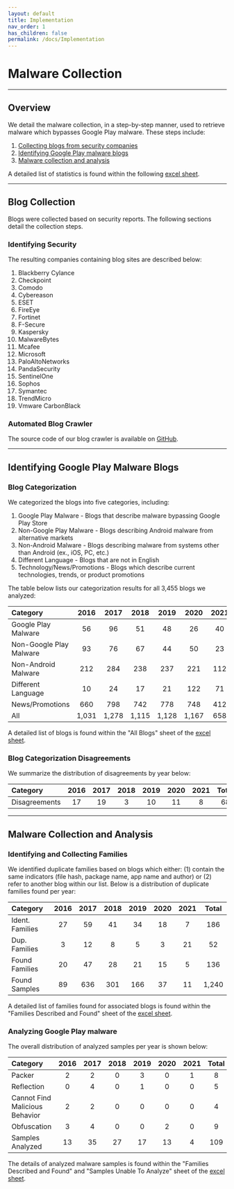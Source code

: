 ```yaml
---
layout: default
title: Implementation
nav_order: 1
has_children: false
permalink: /docs/Implementation
---
```


# Malware Collection
---

## Overview

We detail the malware collection, in a step-by-step manner, used to retrieve malware which bypasses Google Play malware. These steps include:

1. [Collecting blogs from security companies](#blog-collection)
2. [Identifying Google Play malware blogs](#identifying-google-play-malware-blogs)
3. [Malware collection and analysis](#malware-collection-and-analysis)

A detailed list of statistics is found within the following [excel sheet](../../../assets/data/excelsheets/MalwareCollectionStatistics.xlsx). 

---

## Blog Collection

Blogs were collected based on security reports. The following sections detail the collection steps.

### Identifying Security 

The resulting companies containing blog sites are described below:

1. Blackberry Cylance
2. Checkpoint
3. Comodo
4. Cybereason
5. ESET
6. FireEye
7. Fortinet
8. F-Secure
9. Kaspersky
10. MalwareBytes
11. Mcafee
12. Microsoft
13. PaloAltoNetworks
14. PandaSecurity
15. SentinelOne
16. Sophos
17. Symantec
18. TrendMicro
19. Vmware CarbonBlack

### Automated Blog Crawler

The source code of our blog crawler is available on [GitHub](https://github.com/hello-from-anon-researcher/BlogScrapeUtilities/).

---

## Identifying Google Play Malware Blogs

### Blog Categorization

We categorized the blogs into five categories, including:

1. Google Play Malware - Blogs that describe malware bypassing Google Play Store
2. Non-Google Play Malware - Blogs describing Android malware from alternative markets
3. Non-Android Malware - Blogs describing malware from systems other than Android (ex., iOS, PC, etc.)
4. Different Language - Blogs that are not in English
5. Technology/News/Promotions - Blogs which describe current technologies, trends, or product promotions

The table below lists our categorization results for all 3,455 blogs we analyzed:

|Category|2016|2017|2018|2019|2020|2021|Total|
|:-------------------------------|:------------------:|:------:|:------:|:------:|:------:|:------:|:------:|
|Google Play Malware|56|96|51|48|26|40|317|
|Non-Google Play Malware|93|76|67|44|50|23|353|
|Non-Android Malware|212|284|238|237|221|112|1,304|
|Different Language|10|24|17|21|122|71|265|
|News/Promotions|660|798|742|778|748|412|4,138|
|All|1,031|1,278|1,115|1,128|1,167|658|6,377|

A detailed list of blogs is found within the "All Blogs" sheet of the [excel sheet](../../../assets/data/excelsheets/MalwareCollectionStatistics.xlsx).

### Blog Categorization Disagreements

We summarize the distribution of disagreements by year below:

|Category|2016|2017|2018|2019|2020|2021|Total|
|:-------------------------------|:------------------:|:------:|:------:|:------:|:------:|:------:|:------:|
|Disagreements|17|19|3|10|11|8|68|

---

## Malware Collection and Analysis

### Identifying and Collecting Families

We identified duplicate families based on blogs which either: (1) contain the same indicators (file hash, package name, app name and author) or (2) refer to another blog within our list. Below is a distribution of duplicate families found per year:

|Category|2016|2017|2018|2019|2020|2021|Total|
|:-------------------------------|:------------------:|:------:|:------:|:------:|:------:|:------:|:------:|
|Ident. Families|27|59|41|34|18|7|186|
|Dup. Families|3|12|8|5|3|21|52|
|Found Families|20|47|28|21|15|5|136|
|Found Samples|89|636|301|166|37|11|1,240|

A detailed list of families found for associated blogs is found within the "Families Described and Found" sheet of the [excel sheet](../../../assets/data/excelsheets/MalwareCollectionStatistics.xlsx).

### Analyzing Google Play malware

The overall distribution of analyzed samples per year is shown below:

|Category|2016|2017|2018|2019|2020|2021|Total|
|:-------------------------------|:------------------:|:------:|:------:|:------:|:------:|:------:|:------:|
|Packer|2|2|0|3|0|1|8|
|Reflection|0|4|0|1|0|0|5|
|Cannot Find Malicious Behavior|2|2|0|0|0|0|4|
|Obfuscation|3|4|0|0|2|0|9|
|Samples Analyzed|13|35|27|17|13|4|109|

The details of analyzed malware samples is found within the "Families Described and Found" and "Samples Unable To Analyze" sheet of the [excel sheet](../../../assets/data/excelsheets/MalwareCollectionStatistics.xlsx).
